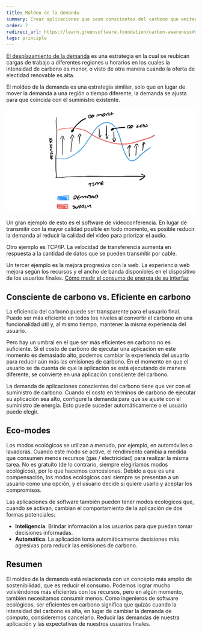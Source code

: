 ```yaml
---
title: Moldeo de la demanda
summary: Crear aplicaciones que sean conscientes del carbono que emiten.
order: 7
redirect_url: https://learn.greensoftware.foundation/carbon-awareness#demand-shaping
tags: principle
---
```


<!-- TODO: Definir si desplazamiento de la demanda es apropiado Y cambiar el link al header dentro de carbon-intensity -->

[El desplazamiento de la demanda](/principles/carbon-intensity/#heading-demand-shifting) es una estrategia en la cual se reubican cargas de trabajo a diferentes regiones u horarios en los cuales la intensidad de carbono es menor, o visto de otra manera cuando la oferta de electidad renovable es alta.

El moldeo de la demanda es una estrategia similiar, solo que en lugar de mover la demanda a una región o tiempo diferente, la demanda se ajusta para que coincida con el suministro existente.

![alt_text](../assets/images/principles/demand-shaping-1.png 'Si la oferta es alta, aumente la demanda; haga más en sus aplicaciones; si la oferta es baja, disminuya la demanda; haga menos en sus aplicaciones.')

Un gran ejemplo de esto es el software de videoconferencia. En lugar de transmitir con la mayor calidad posible en todo momento, es posible reducir la demanda al reducir la calidad del video para priorizar el audio.

Otro ejemplo es TCP/IP. La velocidad de transferencia aumenta en respuesta a la cantidad de datos que se pueden transmitir por cable.

Un tercer ejemplo es la mejora progresiva con la web. La experiencia web mejora según los recursos y el ancho de banda disponibles en el dispositivo de los usuarios finales.
[Cómo medir el consumo de energía de su interfaz](https://devblogs.microsoft.com/sustainable-software/how-to-measure-the-power-consumption-of-your-frontend-application/)

## Consciente de carbono vs. Eficiente en carbono

La eficiencia del carbono puede ser transparente para el usuario final. Puede ser más eficiente en todos los niveles al convertir el carbono en una funcionalidad útil y, al mismo tiempo, mantener la misma experiencia del usuario.

Pero hay un umbral en el que ser más eficientes en carbono no es suficiente. Si el costo de carbono de ejecutar una aplicación en este momento es demasiado alto, podemos cambiar la experiencia del usuario para reducir aún más las emisiones de carbono. En el momento en que el usuario se da cuenta de que la aplicación se está ejecutando de manera diferente, se convierte en una aplicación consciente del carbono.

La demanda de aplicaciones conscientes del carbono tiene que ver con el suministro de carbono. Cuando el costo en términos de carbono de ejecutar su aplicación sea alto, configure la demanda para que se ajuste con el suministro de energía. Esto puede suceder automáticamente o el usuario puede elegir.

## Eco-modes

Los modos ecológicos se utilizan a menudo, por ejemplo, en automóviles o lavadoras. Cuando este modo se active, el rendimiento cambia a medida que consumen menos recursos (gas / electricidad) para realizar la misma tarea. No es gratuito (de lo contrario, siempre elegiríamos modos ecológicos), por lo que hacemos concesiones. Debido a que es una compensación, los modos ecológicos casi siempre se presentan a un usuario como una opción, y el usuario decide si quiere usarlo y aceptar los compromisos.

Las aplicaciones de software también pueden tener modos ecológicos que, cuando se activan, cambian el comportamiento de la aplicación de dos formas potenciales:

- **Inteligencia**. Brindar información a los usuarios para que puedan tomar decisiones informadas.
- **Automática**. La aplicación toma automáticamente decisiones más agresivas para reducir las emisiones de carbono.

## Resumen

El moldeo de la demanda está relacionada con un concepto más amplio de sostenibilidad, que es reducir el consumo. Podemos lograr mucho volviéndonos más eficientes con los recursos, pero en algún momento, también necesitamos consumir menos. Como ingenieros de software ecológicos, ser eficientes en carbono significa que quizás cuando la intensidad del carbono es alta, en lugar de cambiar la demanda de cómputo, consideremos cancelarlo. Reducir las demandas de nuestra aplicación y las expectativas de nuestros usuarios finales.
